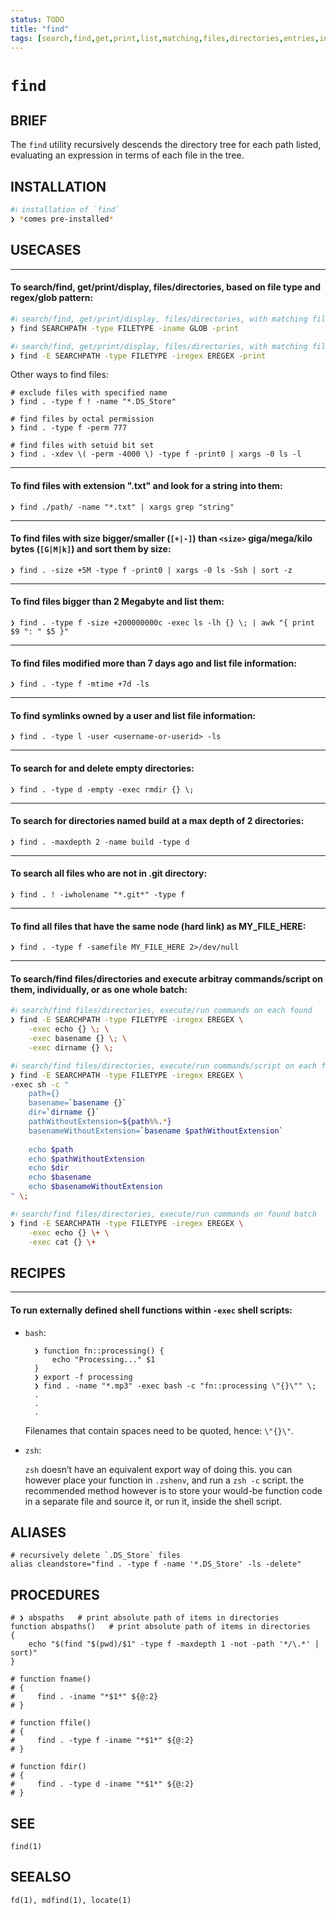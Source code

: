 ```yaml
---
status: TODO
title: "find"
tags: [search,find,get,print,list,matching,files,directories,entries,in,filesystem]
---
```


# `find`

## BRIEF

The `find` utility recursively descends the directory tree for each path listed, evaluating an expression in terms of each file in the tree.

## INSTALLATION


```bash
#ℹ︎ installation of `find`
❯ *comes pre-installed*
```


## USECASES

----
#### To search/find, get/print/display, files/directories, based on file type and regex/glob pattern:


```bash
#ℹ︎ search/find, get/print/display, files/directories, with matching filetype and case-insensitive glob pattern
❯ find SEARCHPATH -type FILETYPE -iname GLOB -print
```



```bash
#ℹ︎ search/find, get/print/display, files/directories, with matching filetype and extended case-insensitive regex pattern
❯ find -E SEARCHPATH -type FILETYPE -iregex EREGEX -print
```


Other ways to find files:

    # exclude files with specified name
    ❯ find . -type f ! -name "*.DS_Store"

    # find files by octal permission
    ❯ find . -type f -perm 777

    # find files with setuid bit set
    ❯ find . -xdev \( -perm -4000 \) -type f -print0 | xargs -0 ls -l

----
#### To find files with extension ".txt" and look for a string into them:

    ❯ find ./path/ -name "*.txt" | xargs grep "string"

----
#### To find files with size bigger/smaller (`[+|-]`) than `<size>`  giga/mega/kilo bytes (`[G|M|k]`) and sort them by size:

    ❯ find . -size +5M -type f -print0 | xargs -0 ls -Ssh | sort -z

----
#### To find files bigger than 2 Megabyte and list them:

    ❯ find . -type f -size +200000000c -exec ls -lh {} \; | awk "{ print $9 ": " $5 }"

----
#### To find files modified more than 7 days ago and list file information:

    ❯ find . -type f -mtime +7d -ls

----
#### To find symlinks owned by a user and list file information:

    ❯ find . -type l -user <username-or-userid> -ls

----
#### To search for and delete empty directories:

    ❯ find . -type d -empty -exec rmdir {} \;

----
#### To search for directories named build at a max depth of 2 directories:

    ❯ find . -maxdepth 2 -name build -type d

----
#### To search all files who are not in .git directory:

    ❯ find . ! -iwholename "*.git*" -type f

----
#### To find all files that have the same node (hard link) as MY_FILE_HERE:

    ❯ find . -type f -samefile MY_FILE_HERE 2>/dev/null

----
#### To search/find files/directories and execute arbitray commands/script on them, individually, or as one whole batch:


```bash
#ℹ︎ search/find files/directories, execute/run commands on each found
❯ find -E SEARCHPATH -type FILETYPE -iregex EREGEX \
	-exec echo {} \; \
	-exec basename {} \; \
	-exec dirname {} \;
```



```bash
#ℹ︎ search/find files/directories, execute/run commands/script on each found
❯ find -E SEARCHPATH -type FILETYPE -iregex EREGEX \
-exec sh -c "
	path={}
	basename=`basename {}`
	dir=`dirname {}`
	pathWithoutExtension=${path%%.*}
	basenameWithoutExtension=`basename $pathWithoutExtension`
	
	echo $path
	echo $pathWithoutExtension
	echo $dir
	echo $basename
	echo $basenameWithoutExtension
" \;
```



```bash
#ℹ︎ search/find files/directories, execute/run commands on found batch
❯ find -E SEARCHPATH -type FILETYPE -iregex EREGEX \
	-exec echo {} \+ \
	-exec cat {} \+
```


## RECIPES

----
#### To run externally defined shell functions within `-exec` shell scripts:

- `bash`:

        ❯ function fn::processing() {
            echo "Processing..." $1
        }
        ❯ export -f processing
        ❯ find . -name "*.mp3" -exec bash -c "fn::processing \"{}\"" \;
        .
        .
        .

    Filenames that contain spaces need to be quoted, hence: `\"{}\"`.

- `zsh`:

    `zsh` doesn’t have an equivalent export way of doing this. you can however place your function in `.zshenv`, and run a `zsh -c` script. the recommended method however is to store your would-be function code in a separate file and source it, or run it, inside the shell script.


## ALIASES

    # recursively delete `.DS_Store` files
    alias cleandstore="find . -type f -name '*.DS_Store' -ls -delete"

## PROCEDURES

    # ❯ abspaths   # print absolute path of items in directories
    function abspaths()   # print absolute path of items in directories
    {
        echo "$(find "$(pwd)/$1" -type f -maxdepth 1 -not -path '*/\.*' | sort)"
    }

    # function fname()
    # {
    #     find . -iname "*$1*" ${@:2}
    # }

    # function ffile()
    # {
    #     find . -type f -iname "*$1*" ${@:2}
    # }

    # function fdir()
    # {
    #     find . -type d -iname "*$1*" ${@:2}
    # }


## SEE

    find(1)

## SEEALSO

    fd(1), mdfind(1), locate(1)

